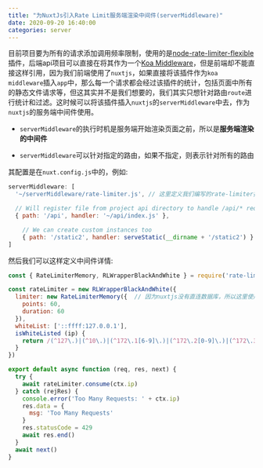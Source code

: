 ```yaml
---
title: "为NuxtJs引入Rate Limit服务端渲染中间件(serverMiddleware)"
date: 2020-09-20 16:40:00
categories: server
---
```


目前项目要为所有的请求添加调用频率限制，使用的是[node-rate-limiter-flexible](https://github.com/animir/node-rate-limiter-flexible)插件，后端api项目可以直接在将其作为一个[Koa Middleware](https://github.com/animir/node-rate-limiter-flexible/wiki/Koa-Middleware)，但是前端却不能直接这样引用，因为我们前端使用了`nuxtjs`，如果直接将该插件作为`koa middleware`插入`app`中，那么每一个请求都会经过该插件的统计，包括页面中所有的静态文件请求等，但这其实并不是我们想要的，我们其实只想针对路由`route`进行统计和过滤。这时候可以将该插件插入`nuxtjs`的`serverMiddleware`中去，作为`nuxtjs`的服务端中间件使用。

- `serverMiddleware`的执行时机是服务端开始渲染页面之前，所以是**服务端渲染的中间件**

- `serverMiddleware`可以针对指定的路由，如果不指定，则表示针对所有的路由

其配置是在`nuxt.config.js`中的，例如:

```javascript
serverMiddleware: [
  '~/serverMiddleware/rate-limiter.js', // 这里定义我们编写的rate-limiter插件，针对的是所有路由，注意是路由，不是每个页面请求

  // Will register file from project api directory to handle /api/* requires
  { path: '/api', handler: '~/api/index.js' },

    // We can create custom instances too
    { path: '/static2', handler: serveStatic(__dirname + '/static2') }
]
```

<!--more-->

然后我们可以这样定义中间件详情:

```javascript
const { RateLimiterMemory, RLWrapperBlackAndWhite } = require('rate-limiter-flexible')

const rateLimiter = new RLWrapperBlackAndWhite({
  limiter: new RateLimiterMemory({	// 因为nuxtjs没有直连数据库，所以这里使用的是内存来记录
    points: 60,
    duration: 60
  }),
  whiteList: ['::ffff:127.0.0.1'],
  isWhiteListed (ip) {
    return /(^127\.)|(^10\.)|(^172\.1[6-9]\.)|(^172\.2[0-9]\.)|(^172\.3[0-1]\.)|(^192\.168\.)/.test(ip)
  }
})

export default async function (req, res, next) {
  try {
    await rateLimiter.consume(ctx.ip)
  } catch (rejRes) {
    console.error('Too Many Requests: ' + ctx.ip)
    res.data = {
      msg: 'Too Many Requests'
    }
    res.statusCode = 429
    await res.end()
  }
  await next()
}

```

